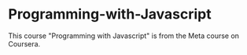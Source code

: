# Programming-with-Javascript

This course "Programming with Javascript" is from the Meta course on Coursera.

